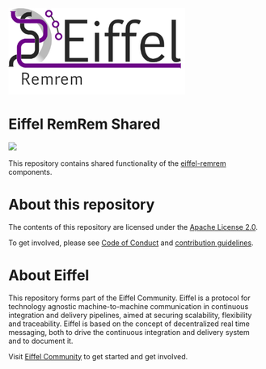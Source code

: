 <!---
   Copyright 2018 Ericsson AB.
   For a full list of individual contributors, please see the commit history.

   Licensed under the Apache License, Version 2.0 (the "License");
   you may not use this file except in compliance with the License.
   You may obtain a copy of the License at

       http://www.apache.org/licenses/LICENSE-2.0

   Unless required by applicable law or agreed to in writing, software
   distributed under the License is distributed on an "AS IS" BASIS,
   WITHOUT WARRANTIES OR CONDITIONS OF ANY KIND, either express or implied.
   See the License for the specific language governing permissions and
   limitations under the License.
--->

<img src="./images/logo.png" alt="Eiffel RemRem" width="350"/>

# Eiffel RemRem Shared
[![](https://jitpack.io/v/eiffel-community/eiffel-remrem-shared.svg)](https://jitpack.io/#eiffel-community/eiffel-remrem-shared)

This repository contains shared functionality of the [eiffel-remrem](https://github.com/eiffel-community/eiffel-remrem) components.

# About this repository
The contents of this repository are licensed under the [Apache License 2.0](./LICENSE).

To get involved, please see [Code of Conduct](./CODE_OF_CONDUCT.md) and [contribution guidelines](./CONTRIBUTING.md).

# About Eiffel
This repository forms part of the Eiffel Community. Eiffel is a protocol for technology agnostic machine-to-machine communication in continuous integration and delivery pipelines, aimed at securing scalability, flexibility and traceability. Eiffel is based on the concept of decentralized real time messaging, both to drive the continuous integration and delivery system and to document it.

Visit [Eiffel Community](https://eiffel-community.github.io) to get started and get involved.
